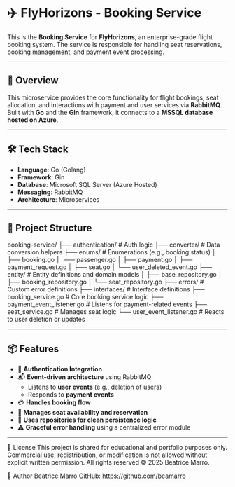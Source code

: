 # ✈️ FlyHorizons - Booking Service

This is the **Booking Service** for **FlyHorizons**, an enterprise-grade flight booking system. The service is responsible for handling seat reservations, booking management, and payment event processing.

---

## 🚀 Overview

This microservice provides the core functionality for flight bookings, seat allocation, and interactions with payment and user services via **RabbitMQ**. Built with **Go** and the **Gin** framework, it connects to a **MSSQL database hosted on Azure**.

---

## 🛠️ Tech Stack

- **Language**: Go (Golang)
- **Framework**: Gin
- **Database**: Microsoft SQL Server (Azure Hosted)
- **Messaging**: RabbitMQ
- **Architecture**: Microservices

---

## 📁 Project Structure
booking-service/
├── authentication/ # Auth logic
├── converter/ # Data conversion helpers
├── enums/ # Enumerations (e.g., booking status)
│ ├── booking.go
│ ├── passenger.go
│ ├── payment.go
│ ├── payment_request.go
│ ├── seat.go
│ └── user_deleted_event.go
├── entity/ # Entity definitions and domain models
│ ├── base_repository.go
│ ├── booking_repository.go
│ └── seat_repository.go
├── errors/ # Custom error definitions
├── interfaces/ # Interface definitions
├── booking_service.go # Core booking service logic
├── payment_event_listener.go # Listens for payment-related events
├── seat_service.go # Manages seat logic
└── user_event_listener.go # Reacts to user deletion or updates


---

## 📦 Features

- 🔐 **Authentication Integration**
- 📬 **Event-driven architecture** using RabbitMQ:
  - Listens to **user events** (e.g., deletion of users)
  - Responds to **payment events**
- 💳 **Handles booking flow**
- 💺 **Manages seat availability and reservation**
- 🔄 **Uses repositories for clean persistence logic**
- ⚠️ **Graceful error handling** using a centralized error module

---
📄 License
This project is shared for educational and portfolio purposes only. Commercial use, redistribution, or modification is not allowed without explicit written permission. All rights reserved © 2025 Beatrice Marro.

👤 Author
Beatrice Marro GitHub: https://github.com/beamarro
